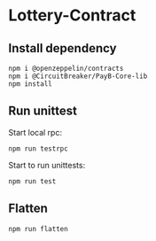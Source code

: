 # Lottery-Contract

## Install dependency

```shell script
npm i @openzeppelin/contracts
npm i @CircuitBreaker/PayB-Core-lib
npm install
```

## Run unittest

Start local rpc:
```shell script
npm run testrpc
```

Start to run unittests:
```shell script
npm run test
```

## Flatten

```shell script
npm run flatten
```